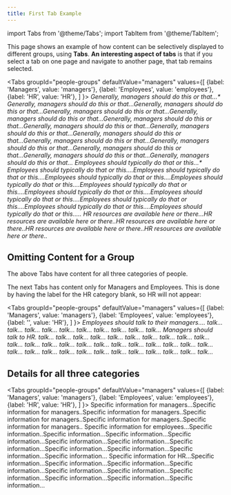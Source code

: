 ```yaml
---
title: First Tab Example
---
```

import Tabs from '@theme/Tabs';
import TabItem from '@theme/TabItem';


This page shows an example of how content can be selectively displayed to different groups, using **Tabs**.
**An interesting aspect of tabs** is that if you select a tab on one page and navigate to another page, that tab remains selected.

<Tabs
  groupId="people-groups"
  defaultValue="managers"
  values={[
    {label: 'Managers', value: 'managers'},
    {label: 'Employees', value: 'employees'},
    {label: 'HR', value: 'HR'},
  ]
}>
<TabItem value="managers"><i>Generally, managers should do this or that...* Generally, managers should do this or that...Generally, managers should do this or that...Generally, managers should do this or that...Generally, managers should do this or that...Generally, managers should do this or that...Generally, managers should do this or that...Generally, managers should do this or that...Generally, managers should do this or that...Generally, managers should do this or that...Generally, managers should do this or that...Generally, managers should do this or that...Generally, managers should do this or that...Generally, managers should do this or that...</i></TabItem>
<TabItem value="employees"><i>Employees should typically do that or this...* Employees should typically do that or this....Employees should typically do that or this....Employees should typically do that or this....Employees should typically do that or this....Employees should typically do that or this....Employees should typically do that or this....Employees should typically do that or this....Employees should typically do that or this....Employees should typically do that or this....Employees should typically do that or this.....</i></TabItem>
<TabItem value="HR"><i>HR resources are available here or there...HR resources are available here or there..HR resources are available here or there..HR resources are available here or there..HR resources are available here or there..</i></TabItem>
</Tabs>

## Omitting Content for a Group

The above Tabs have content for all three categories of people.

The next Tabs has content only for Managers and Employees.  This is done by having the label for the HR category blank, so HR will not appear:


<Tabs
  groupId="people-groups"
  defaultValue="managers"
  values={[
    {label: 'Managers', value: 'managers'},
    {label: 'Employees', value: 'employees'},
    {label: '', value: 'HR'},
  ]
}>
<TabItem value="employees"><i>Employees should talk to their managers.... talk... talk... talk... talk... talk... talk... talk... talk... talk... talk...</i></TabItem>
<TabItem value="managers"><i>Managers should talk to HR. talk... talk... talk... talk... talk... talk... talk... talk... talk... talk... talk... talk... talk... talk... talk... talk... talk... talk... talk... talk... talk... talk... talk... talk... talk... talk... talk... talk... talk... talk... talk... talk... talk... talk...</i></TabItem>
<TabItem value="HR">&nbsp;</TabItem>
</Tabs>

## Details for all three categories

<Tabs
  groupId="people-groups"
  defaultValue="managers"
  values={[
    {label: 'Managers', value: 'managers'},
    {label: 'Employees', value: 'employees'},
    {label: 'HR', value: 'HR'},
  ]
}>
<TabItem value="managers">Specific information for managers...Specific information for managers..Specific information for managers..Specific information for managers..Specific information for managers..Specific information for managers..</TabItem>
<TabItem value="employees">Specific information for employees...Specific information..Specific information...Specific information...Specific information...Specific information...Specific information...Specific information...Specific information...Specific information...Specific information...Specific information...</TabItem>
<TabItem value="HR">Specific information for HR...Specific information...Specific information...Specific information...Specific information...Specific information...Specific information...Specific information...Specific information...Specific information...Specific information...</TabItem>
</Tabs>


